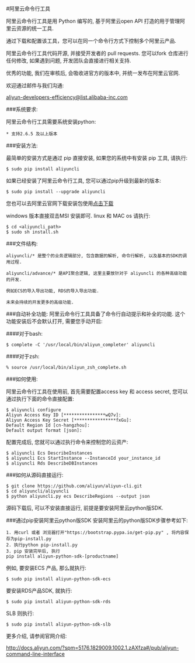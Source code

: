 
#阿里云命令行工具 <Aliyun Command Line Interface>


阿里云命令行工具是用 Python 编写的, 基于阿里云open API 打造的用于管理阿里云资源的统一工具.

通过下载和配置该工具，您可以在同一个命令行方式下控制多个阿里云产品.

阿里云命令行工具代码开源, 并接受开发者的 pull requests. 您可以fork 仓库进行任何修改, 如果遇到问题, 开发团队会直接进行相关支持.

优秀的功能, 我们在审核后, 会吸收进官方的版本中, 并统一发布在阿里云官网.

欢迎通过邮件与我们沟通:

aliyun-developers-efficiency@list.alibaba-inc.com

###系统要求:

阿里云命令行工具需要系统安装python:

    * 支持2.6.5 及以上版本

###安装方法:

最简单的安装方式是通过 pip 直接安装, 如果您的系统中有安装 pip 工具, 请执行:

    $ sudo pip install aliyuncli

如果已经安装了阿里云命令行工具, 您可以通过pip升级到最新的版本:

    $ sudo pip install --upgrade aliyuncli

您也可以去阿里云官网下载安装包使用[点击下载](http://market.aliyun.com/products/53690006/cmgj000314.html?spm=5176.900004.4.2.IpMOOc)

windows 版本直接双击MSI 安装即可.
linux 和 MAC os 请执行:

    $ cd <aliyuncli_path>
    $ sudo sh install.sh

###文件结构:

	aliyuncli/* 是整个的业务逻辑部分, 包含数据的解析, 命令行解析, 以及基本的SDK的调用过程.

	aliyuncli/advance/* 是API聚合逻辑, 这里主要放针对于 aliyuncli 的各种高级功能的开发.

	例如ECS的导入导出功能, RDS的导入导出功能.

	未来会持续的开发更多的高级功能.


###自动补全功能:
    阿里云命令行工具具备了命令行自动提示和补全的功能. 这个功能安装后不会默认打开, 需要您手动开启:

####对于bash:

    $ complete -C '/usr/local/bin/aliyun_completer' aliyuncli

####对于zsh:

    % source /usr/local/bin/aliyun_zsh_complete.sh

###如何使用:

阿里云命令行工具在使用前, 首先需要配置access key 和 access secret, 您可以通过执行下面的命令直接配置:

	$ aliyuncli configure
	Aliyun Access Key ID [****************wQ7v]:
	Aliyun Access Key Secret [****************fxGu]:
	Default Region Id [cn-hangzhou]:
	Default output format [json]:

配置完成后, 您就可以通过执行命令来控制您的云资产:

	$ aliyuncli Ecs DescribeInstances
	$ aliyuncli Ecs StartInstance --InstanceId your_instance_id
	$ aliyuncli Rds DescribeDBInstances
###如何从源码直接运行:

	$ git clone https://github.com/aliyun/aliyun-cli.git
	$ cd aliyuncli/aliyuncli
	$ python aliyuncli.py ecs DescribeRegions --output json

源码下载后, 可以不安装直接运行, 前提是要安装阿里云python版SDK.

###通过pip安装阿里云python版SDK
安装阿里云的python版SDK步骤参考如下:

	1. 用curl 或者 浏览器打开"https://bootstrap.pypa.io/get-pip.py" , 将内容保存为pip-install.py
	2. 执行python pip-install.py
	3. pip 安装完毕后, 执行
	pip install aliyun-python-sdk-[productname]

例如, 要安装ECS 产品, 那么就执行:

	$ sudo pip install aliyun-python-sdk-ecs
	
要安装RDS产品SDK, 就执行:

	$ sudo pip install aliyun-python-sdk-rds
	
SLB 则执行:

	$ sudo pip install aliyun-python-sdk-slb

更多介绍, 请参阅官网介绍:

http://docs.aliyun.com/?spm=5176.1829009.1002.1.zAXfza#/pub/aliyun-command-line-interface
